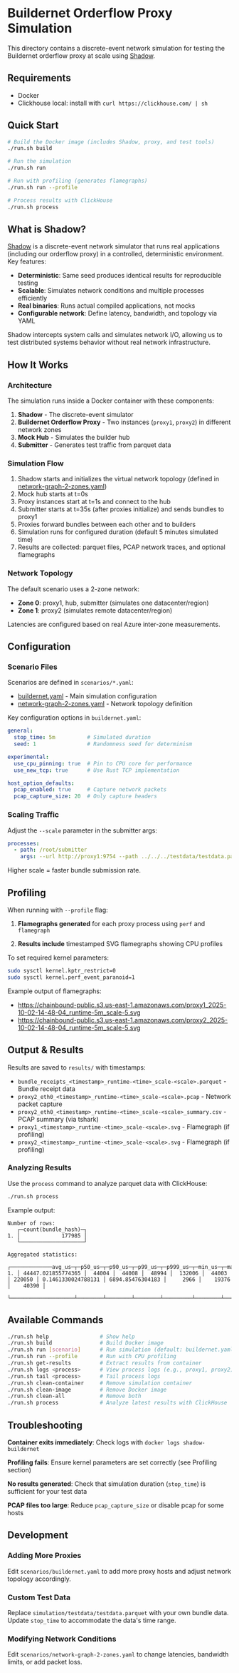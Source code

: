 # Buildernet Orderflow Proxy Simulation

This directory contains a discrete-event network simulation for testing the Buildernet orderflow proxy at scale using [Shadow](https://shadow.github.io/).

## Requirements

- Docker
- Clickhouse local: install with `curl https://clickhouse.com/ | sh`

## Quick Start

```bash
# Build the Docker image (includes Shadow, proxy, and test tools)
./run.sh build

# Run the simulation
./run.sh run

# Run with profiling (generates flamegraphs)
./run.sh run --profile

# Process results with ClickHouse
./run.sh process
```

## What is Shadow?

[Shadow](https://shadow.github.io/) is a discrete-event network simulator that runs real applications (including our orderflow proxy) in a controlled, deterministic environment. Key features:

- **Deterministic**: Same seed produces identical results for reproducible testing
- **Scalable**: Simulates network conditions and multiple processes efficiently
- **Real binaries**: Runs actual compiled applications, not mocks
- **Configurable network**: Define latency, bandwidth, and topology via YAML

Shadow intercepts system calls and simulates network I/O, allowing us to test distributed systems behavior without real network infrastructure.

## How It Works

### Architecture

The simulation runs inside a Docker container with these components:

1. **Shadow** - The discrete-event simulator
2. **Buildernet Orderflow Proxy** - Two instances (`proxy1`, `proxy2`) in different network zones
3. **Mock Hub** - Simulates the builder hub
4. **Submitter** - Generates test traffic from parquet data

### Simulation Flow

1. Shadow starts and initializes the virtual network topology (defined in [network-graph-2-zones.yaml](./scenarios/network-graph-2-zones.yaml))
2. Mock hub starts at t=0s
3. Proxy instances start at t=1s and connect to the hub
4. Submitter starts at t=35s (after proxies initialize) and sends bundles to proxy1
5. Proxies forward bundles between each other and to builders
6. Simulation runs for configured duration (default 5 minutes simulated time)
7. Results are collected: parquet files, PCAP network traces, and optional flamegraphs

### Network Topology

The default scenario uses a 2-zone network:
- **Zone 0**: proxy1, hub, submitter (simulates one datacenter/region)
- **Zone 1**: proxy2 (simulates remote datacenter/region)

Latencies are configured based on real Azure inter-zone measurements.

## Configuration

### Scenario Files

Scenarios are defined in `scenarios/*.yaml`:

- [buildernet.yaml](./scenarios/buildernet.yaml) - Main simulation configuration
- [network-graph-2-zones.yaml](./scenarios/network-graph-2-zones.yaml) - Network topology definition

Key configuration options in `buildernet.yaml`:

```yaml
general:
  stop_time: 5m          # Simulated duration
  seed: 1                # Randomness seed for determinism

experimental:
  use_cpu_pinning: true  # Pin to CPU core for performance
  use_new_tcp: true      # Use Rust TCP implementation

host_option_defaults:
  pcap_enabled: true     # Capture network packets
  pcap_capture_size: 20  # Only capture headers
```

### Scaling Traffic

Adjust the `--scale` parameter in the submitter args:

```yaml
processes:
  - path: /root/submitter
    args: --url http://proxy1:9754 --path ../../../testdata/testdata.parquet --scale 5
```

Higher scale = faster bundle submission rate.

## Profiling

When running with `--profile` flag:

1. **Flamegraphs generated** for each proxy process using `perf` and `flamegraph`

2. **Results include** timestamped SVG flamegraphs showing CPU profiles

To set required kernel parameters:
```bash
sudo sysctl kernel.kptr_restrict=0
sudo sysctl kernel.perf_event_paranoid=1
```

Example output of flamegraphs:
- https://chainbound-public.s3.us-east-1.amazonaws.com/proxy1_2025-10-02-14-48-04_runtime-5m_scale-5.svg
- https://chainbound-public.s3.us-east-1.amazonaws.com/proxy2_2025-10-02-14-48-04_runtime-5m_scale-5.svg

## Output & Results

Results are saved to `results/` with timestamps:

- `bundle_receipts_<timestamp>_runtime-<time>_scale-<scale>.parquet` - Bundle receipt data
- `proxy2_eth0_<timestamp>_runtime-<time>_scale-<scale>.pcap` - Network packet capture
- `proxy2_eth0_<timestamp>_runtime-<time>_scale-<scale>_summary.csv` - PCAP summary (via tshark)
- `proxy1_<timestamp>_runtime-<time>_scale-<scale>.svg` - Flamegraph (if profiling)
- `proxy2_<timestamp>_runtime-<time>_scale-<scale>.svg` - Flamegraph (if profiling)

### Analyzing Results

Use the `process` command to analyze parquet data with ClickHouse:

```bash
./run.sh process
```

Example output:
```
Number of rows:
   ┌─count(bundle_hash)─┐
1. │             177985 │
   └────────────────────┘

Aggregated statistics:
   ┌─────────────avg_us─┬─p50_us─┬─p90_us─┬─p99_us─┬─p999_us─┬─min_us─┬─max_us─┬────────────corr_tp─┬─────────avg_size─┬─p50_size─┬─p90_size─┬─p99_size─┐
1. │ 44447.021855774365 │  44004 │  44008 │  48994 │  132006 │  44003 │ 220050 │ 0.1461330024788131 │ 6894.85476304183 │     2966 │    19376 │    40390 │
   └────────────────────┴────────┴────────┴────────┴─────────┴────────┴────────┴────────────────────┴──────────────────┴──────────┴──────────┴──────────┘
```

## Available Commands

```bash
./run.sh help                # Show help
./run.sh build               # Build Docker image
./run.sh run [scenario]      # Run simulation (default: buildernet.yaml)
./run.sh run --profile       # Run with CPU profiling
./run.sh get-results         # Extract results from container
./run.sh logs <process>      # View process logs (e.g., proxy1, proxy2)
./run.sh tail <process>      # Tail process logs
./run.sh clean-container     # Remove simulation container
./run.sh clean-image         # Remove Docker image
./run.sh clean-all           # Remove both
./run.sh process             # Analyze latest results with ClickHouse
```

## Troubleshooting

**Container exits immediately**: Check logs with `docker logs shadow-buildernet`

**Profiling fails**: Ensure kernel parameters are set correctly (see Profiling section)

**No results generated**: Check that simulation duration (`stop_time`) is sufficient for your test data

**PCAP files too large**: Reduce `pcap_capture_size` or disable pcap for some hosts

## Development

### Adding More Proxies

Edit `scenarios/buildernet.yaml` to add more proxy hosts and adjust network topology accordingly.

### Custom Test Data

Replace `simulation/testdata/testdata.parquet` with your own bundle data. Update `stop_time` to accommodate the data's time range.

### Modifying Network Conditions

Edit `scenarios/network-graph-2-zones.yaml` to change latencies, bandwidth limits, or add packet loss.
